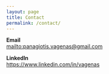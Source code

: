 ```yaml
---
layout: page
title: Contact
permalink: /contact/
---
```


**Email**  
<mailto:panagiotis.vagenas@gmail.com>  

**LinkedIn**  
<https://www.linkedin.com/in/vagenas>

